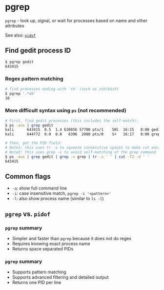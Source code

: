 # pgrep

`pgrep` - look up, signal, or wait for processes based on name and other attributes

See also: [`pidof`](pidof.md)

## Find gedit process ID
```bash
$ pgrep gedit
643415
```

### Regex pattern matching
```bash
# find processes ending with 'sh' (such as zsh/bash)
$ pgrep '.*sh'
10
```

### More difficult syntax using `ps` (not recommended)
```bash
# First, find gedit processes (this includes the self-match):
$ ps -aux | grep gedit
kali      643415  0.5  1.4 630856 57700 pts/1    SNl  16:15   0:00 gedit
kali      644772  0.0  0.0   6396  2080 pts/0    S+   16:17   0:00 grep --color=auto -P gedit

# Then, get the PID field:
# Note1: this uses tr -s to squeeze consecutive spaces to make cut easier
# Note2: this uses grep -v to avoid self-matching of the grep command
$ ps -aux | grep gedit | grep -v grep | tr -s ' ' | cut -f2 -d ' '
643415
```

## Common flags
- `-a`: show full command line
- `-i`: case insensitive match, `pgrep -i '<pattern>'`
- `-l`: also show process name (similar to `ls -l`)

## `pgrep` vs. `pidof`

### `pgrep` summary
- Simpler and faster than `pgrep` because it does not do regex
- Requires knowing exact process name
- Returns space separated PIDs

### `pgrep` summary
- Supports pattern matching
- Supports advanced filtering and detailed output
- Returns one PID per line
